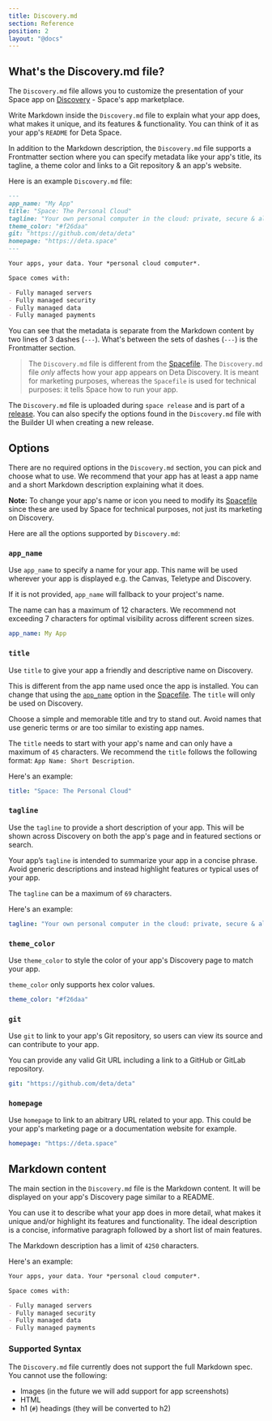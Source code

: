 ```yaml
---
title: Discovery.md
section: Reference
position: 2
layout: "@docs"
---
```


## What's the Discovery.md file?

The `Discovery.md` file allows you to customize the presentation of your Space app on [Discovery](/discovery) - Space's app marketplace.

Write Markdown inside the `Discovery.md` file to explain what your app does, what makes it unique, and its features & functionality. You can think of it as your app's `README` for Deta Space. 

In addition to the Markdown description, the `Discovery.md` file supports a Frontmatter section where you can specify metadata like your app's title, its tagline, a theme color and links to a Git repository & an app's website.

Here is an example `Discovery.md` file:

```md
---
app_name: "My App"
title: "Space: The Personal Cloud"
tagline: "Your own personal computer in the cloud: private, secure & always online."
theme_color: "#f26daa"
git: "https://github.com/deta/deta"
homepage: "https://deta.space"
---

Your apps, your data. Your *personal cloud computer*. 

Space comes with:

- Fully managed servers
- Fully managed security
- Fully managed data
- Fully managed payments
```

You can see that the metadata is separate from the Markdown content by two lines of 3 dashes (`---`). What's between the sets of dashes (`---`) is the Frontmatter section.

> The `Discovery.md` file is different from the [Spacefile](/docs/en/reference/spacefile). The `Discovery.md` file _only_ affects how your app appears on Deta Discovery. It is meant for marketing purposes, whereas the `Spacefile` is used for technical purposes: it tells Space how to run your app.

The `Discovery.md` file is uploaded during `space release` and is part of a [release](/docs/en/basics/releases). You can also specify the options found in the `Discovery.md` file with the Builder UI when creating a new release.

## Options

There are no required options in the `Discovery.md` section, you can pick and choose what to use. We recommend that your app has at least a app name and a short Markdown description explaining what it does.

**Note:** To change your app's name or icon you need to modify its [Spacefile](/docs/en/reference/spacefile) since these are used by Space for technical purposes, not just its marketing on Discovery.

Here are all the options supported by `Discovery.md`:

### `app_name`

Use `app_name` to specify a name for your app. This name will be used wherever your app is displayed e.g. the Canvas, Teletype and Discovery.

If it is not provided, `app_name` will fallback to your project's name.

The name can has a maximum of 12 characters. We recommend not exceeding 7 characters for optimal visibility across different screen sizes.

```yaml
app_name: My App
```

### `title`

Use `title` to give your app a friendly and descriptive name on Discovery.

This is different from the app name used once the app is installed. You can change that using the [`app_name`](/docs/en/reference/spacefile#app_name) option in the [Spacefile](/docs/en/reference/spacefile). The `title` will only be used on Discovery.

Choose a simple and memorable title and try to stand out. Avoid names that use generic terms or are too similar to existing app names.

The `title` needs to start with your app's name and can only have a maximum of `45` characters. We recommend the `title` follows the following format: `App Name: Short Description`.

Here's an example:

```yaml
title: "Space: The Personal Cloud"
```

### `tagline`

Use the `tagline` to provide a short description of your app. This will be shown across Discovery on both the app's page and in featured sections or search.

Your app’s `tagline` is intended to summarize your app in a concise phrase. Avoid generic descriptions and instead highlight features or typical uses of your app.

The `tagline` can be a maximum of `69` characters.

Here's an example:

```yaml
tagline: "Your own personal computer in the cloud: private, secure & always online."
```

### `theme_color`

Use `theme_color` to style the color of your app's Discovery page to match your app.

`theme_color` only supports hex color values.

```yaml
theme_color: "#f26daa"
```

### `git`

Use `git` to link to your app's Git repository, so users can view its source and can contribute to your app.

You can provide any valid Git URL including a link to a GitHub or GitLab repository.

```yaml
git: "https://github.com/deta/deta"
```

### `homepage`

Use `homepage` to link to an abitrary URL related to your app. This could be your app's marketing page or a documentation website for example.

```yaml
homepage: "https://deta.space"
```

## Markdown content

The main section in the `Discovery.md` file is the Markdown content. It will be displayed on your app's Discovery page similar to a README.

You can use it to describe what your app does in more detail, what makes it unique and/or highlight its features and functionality. The ideal description is a concise, informative paragraph followed by a short list of main features.

The Markdown description has a limit of `4250` characters.

Here's an example:

```md
Your apps, your data. Your *personal cloud computer*. 

Space comes with:

- Fully managed servers
- Fully managed security
- Fully managed data
- Fully managed payments
```

### Supported Syntax

The `Discovery.md` file currently does not support the full Markdown spec. You cannot use the following:

- Images (in the future we will add support for app screenshots)
- HTML
- h1 (`#`) headings (they will be converted to h2)
